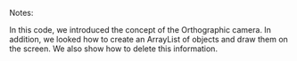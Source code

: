 Notes:

In this code, we introduced the concept of the Orthographic camera.   In addition, we looked how to create an ArrayList of objects and draw them on the screen.  We also show how to delete this information. 


